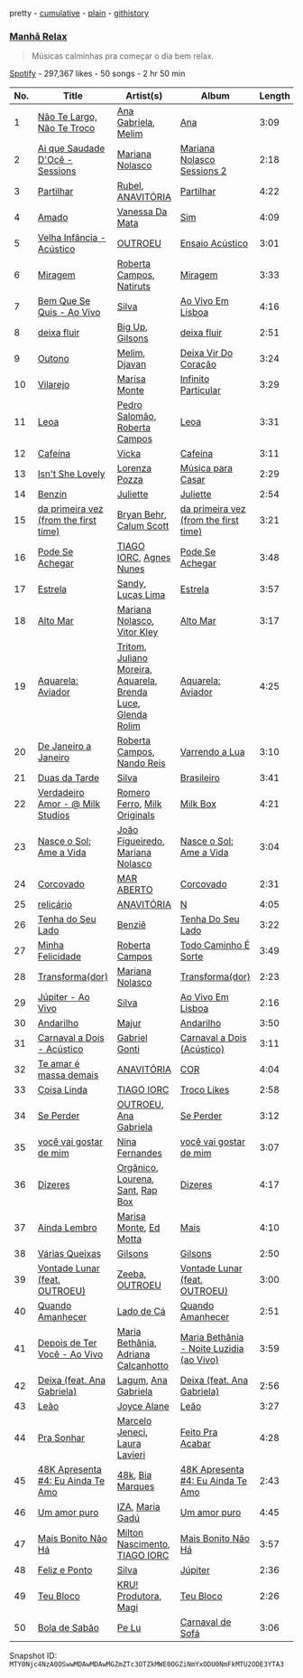 pretty - [cumulative](/playlists/cumulative/37i9dQZF1DX47UHGK8zGt8.md) - [plain](/playlists/plain/37i9dQZF1DX47UHGK8zGt8) - [githistory](https://github.githistory.xyz/mackorone/spotify-playlist-archive/blob/main/playlists/plain/37i9dQZF1DX47UHGK8zGt8)

### [Manhã Relax](https://open.spotify.com/playlist/37i9dQZF1DX47UHGK8zGt8)

> Músicas calminhas pra começar o dia bem relax.

[Spotify](https://open.spotify.com/user/spotify) - 297,367 likes - 50 songs - 2 hr 50 min

| No. | Title | Artist(s) | Album | Length |
|---|---|---|---|---|
| 1 | [Não Te Largo, Não Te Troco](https://open.spotify.com/track/4aOjUCwa65AQ0uYoeQZS6Z) | [Ana Gabriela](https://open.spotify.com/artist/6a9WLQ5NsIV7U2qB16uFWD), [Melim](https://open.spotify.com/artist/6uYrXgVHctAJtIdSODcyLJ) | [Ana](https://open.spotify.com/album/03EODNJC2L3f9Yq6QrgEJX) | 3:09 |
| 2 | [Ai que Saudade D'Ocê \- Sessions](https://open.spotify.com/track/3jLkEBt841U8Nbca03XD0q) | [Mariana Nolasco](https://open.spotify.com/artist/2DMXwm5MCyjDIQ7W3Zh7EH) | [Mariana Nolasco Sessions 2](https://open.spotify.com/album/5hOl5QyQ3r0Y9DQDoVfszF) | 2:18 |
| 3 | [Partilhar](https://open.spotify.com/track/1PQRwFvNM7xV65bIkHmDtx) | [Rubel](https://open.spotify.com/artist/0slVGXBggrLglTLNKbeEyW), [ANAVITÓRIA](https://open.spotify.com/artist/1sPg5EHuQXTMElpZ4iUgXe) | [Partilhar](https://open.spotify.com/album/1pbjhsgtyc5hOVNaaz6tpN) | 4:22 |
| 4 | [Amado](https://open.spotify.com/track/1UehyRYWHQxfj52XJbswIv) | [Vanessa Da Mata](https://open.spotify.com/artist/57pVvBwa3ZCR9LsVlkLXj7) | [Sim](https://open.spotify.com/album/36fWvul2SzklDegMxkLRyC) | 4:09 |
| 5 | [Velha Infância \- Acústico](https://open.spotify.com/track/2mGLhWWDAy7EnDz8wW3xdY) | [OUTROEU](https://open.spotify.com/artist/3gZAVWMzKOt1tVO4tHoGwo) | [Ensaio Acústico](https://open.spotify.com/album/3KKpQRGb980zBe0A1bqkY1) | 3:01 |
| 6 | [Miragem](https://open.spotify.com/track/23hHJyj6LwcJtzvu9vVhZT) | [Roberta Campos](https://open.spotify.com/artist/5CC2At3k0Xnyc5s9yHdyax), [Natiruts](https://open.spotify.com/artist/4PhdYoQGH8s1xee81dqQOO) | [Miragem](https://open.spotify.com/album/7heza5YlpANyzWtj0PZWhq) | 3:33 |
| 7 | [Bem Que Se Quis \- Ao Vivo](https://open.spotify.com/track/1nGI6ent4Eb8jmE4cnq3Gy) | [Silva](https://open.spotify.com/artist/50sftj2oW2iBviA6RkTzsz) | [Ao Vivo Em Lisboa](https://open.spotify.com/album/6FQczUJwjqNAjBVTnwsn0k) | 4:16 |
| 8 | [deixa fluir](https://open.spotify.com/track/6YjjYEAcnlzZavu53uTpDw) | [Big Up](https://open.spotify.com/artist/246xfnz80PngiO9sZubyy0), [Gilsons](https://open.spotify.com/artist/6q7nMIVgGohQ14mSsq3F8t) | [deixa fluir](https://open.spotify.com/album/6ZoUtuq1rEXklKLr2DBUez) | 2:51 |
| 9 | [Outono](https://open.spotify.com/track/1oFXWGb5SWcChrzJuXXmvj) | [Melim](https://open.spotify.com/artist/6uYrXgVHctAJtIdSODcyLJ), [Djavan](https://open.spotify.com/artist/5rrmaoBXZ7Jcs4Qb77j0YA) | [Deixa Vir Do Coração](https://open.spotify.com/album/4IlVpTe4eaaIvMBmyMCT9y) | 3:24 |
| 10 | [Vilarejo](https://open.spotify.com/track/4TEVYGrLOKCpZtdFl7RtcS) | [Marisa Monte](https://open.spotify.com/artist/0rSTXALHu0EKAawPLBdODH) | [Infinito Particular](https://open.spotify.com/album/0RkhMpjAwTFKQgEY3gUl47) | 3:29 |
| 11 | [Leoa](https://open.spotify.com/track/6l993djoioRwZkNvB8jkRp) | [Pedro Salomão](https://open.spotify.com/artist/3iEB8nwJu246B3fN4zPuqW), [Roberta Campos](https://open.spotify.com/artist/5CC2At3k0Xnyc5s9yHdyax) | [Leoa](https://open.spotify.com/album/7LqFIY1vkKx2fsxKshty6P) | 3:31 |
| 12 | [Cafeína](https://open.spotify.com/track/0S3Q4nv7VBxWQmRBQ36RGp) | [Vicka](https://open.spotify.com/artist/5ITGPHkPyU6uvvrhMjCGai) | [Cafeína](https://open.spotify.com/album/5NmVr6admdym5ik1G7v5Lo) | 3:11 |
| 13 | [Isn't She Lovely](https://open.spotify.com/track/6yZc8RzX7vxxqIQLQeVPzT) | [Lorenza Pozza](https://open.spotify.com/artist/2TVIEPW2MAGMyGqozwFzG1) | [Música para Casar](https://open.spotify.com/album/3fgCfzJrp5xR6BhvcaY87V) | 2:29 |
| 14 | [Benzin](https://open.spotify.com/track/15zJ06ES4cb5elQNwey99F) | [Juliette](https://open.spotify.com/artist/5coW9ioCpvEYGx4v1nvWec) | [Juliette](https://open.spotify.com/album/2QGcICCnguCa8ovMHUMs3q) | 2:54 |
| 15 | [da primeira vez \(from the first time\)](https://open.spotify.com/track/63qOBLF8403qXWcfi4sAQx) | [Bryan Behr](https://open.spotify.com/artist/1nbIxJpSdhe1dzImxd8WfF), [Calum Scott](https://open.spotify.com/artist/6ydoSd3N2mwgwBHtF6K7eX) | [da primeira vez \(from the first time\)](https://open.spotify.com/album/2p7xzOUtZyKit5rZLfwGfY) | 3:21 |
| 16 | [Pode Se Achegar](https://open.spotify.com/track/5pmBfQ7bewBJR9dhVnqMHU) | [TIAGO IORC](https://open.spotify.com/artist/4iWkwAVzssjb8XgxdoOL6M), [Agnes Nunes](https://open.spotify.com/artist/0OVOH98bZTn0lsdL7MclGw) | [Pode Se Achegar](https://open.spotify.com/album/1ProWdFTYf1k8czB43FVge) | 3:48 |
| 17 | [Estrela](https://open.spotify.com/track/4MLS1FW88HlkFK2PgPWAPA) | [Sandy](https://open.spotify.com/artist/4ZfTpxwHwtot9Ps59bXAF8), [Lucas Lima](https://open.spotify.com/artist/511AKBfXwSHIIekEKrjqab) | [Estrela](https://open.spotify.com/album/78XKvJXixwZoHS6Gqba5UC) | 3:57 |
| 18 | [Alto Mar](https://open.spotify.com/track/0UAeeeqIozUW3g5w86bp9m) | [Mariana Nolasco](https://open.spotify.com/artist/2DMXwm5MCyjDIQ7W3Zh7EH), [Vitor Kley](https://open.spotify.com/artist/4FGcERJWMg8ENOLixwF71U) | [Alto Mar](https://open.spotify.com/album/7LevgNPvMOCz0xVDQ61wM0) | 3:17 |
| 19 | [Aquarela: Aviador](https://open.spotify.com/track/2zHfO8ye2LPw4r8cjgh7UD) | [Tritom](https://open.spotify.com/artist/7A5lTNequ9HtuW8TQH1KMg), [Juliano Moreira](https://open.spotify.com/artist/0NMZpUOrXHGb4YoVZfW5lL), [Aquarela](https://open.spotify.com/artist/0ly4o2fdFAf19DOOC0vv8m), [Brenda Luce](https://open.spotify.com/artist/0Tlf2OcP0TAOc6Y3RqJ9Qz), [Glenda Rolim](https://open.spotify.com/artist/2NqjLcW1LVMYcIcTV5J1WO) | [Aquarela: Aviador](https://open.spotify.com/album/180pnhueoUeVKiOyiRR2DO) | 4:25 |
| 20 | [De Janeiro a Janeiro](https://open.spotify.com/track/1de5qtvROLxLtMAQrmZjev) | [Roberta Campos](https://open.spotify.com/artist/5CC2At3k0Xnyc5s9yHdyax), [Nando Reis](https://open.spotify.com/artist/7n1XMwvxPf10t4OX6h6Ufy) | [Varrendo a Lua](https://open.spotify.com/album/7ntYXJA7rWbNjNm8DWV7Lm) | 3:10 |
| 21 | [Duas da Tarde](https://open.spotify.com/track/7chMvjylTedOhNEnRQzBYj) | [Silva](https://open.spotify.com/artist/50sftj2oW2iBviA6RkTzsz) | [Brasileiro](https://open.spotify.com/album/6r0GYeEO1BddAuBD4eM4cq) | 3:41 |
| 22 | [Verdadeiro Amor \- @ Milk Studios](https://open.spotify.com/track/4mbI71cdIBaXLzswdAlEoV) | [Romero Ferro](https://open.spotify.com/artist/6RQQuhhlJwsjKJTW1P9PU9), [Milk Originals](https://open.spotify.com/artist/0X813faPRmYEvgsc5foonA) | [Milk Box](https://open.spotify.com/album/0NJn5bUXyBhRXIzdI3Qd3Z) | 4:21 |
| 23 | [Nasce o Sol: Ame a Vida](https://open.spotify.com/track/4wSLNuZH5y7gc7pjcgsmSK) | [João Figueiredo](https://open.spotify.com/artist/15CxFRwagxbz4bOHEeTGXL), [Mariana Nolasco](https://open.spotify.com/artist/2DMXwm5MCyjDIQ7W3Zh7EH) | [Nasce o Sol: Ame a Vida](https://open.spotify.com/album/1EnvyB0GF8Kanfr3CQxXge) | 3:04 |
| 24 | [Corcovado](https://open.spotify.com/track/5y4OLeQ9cwyhFXQgdOQgSY) | [MAR ABERTO](https://open.spotify.com/artist/2PK9pWPbpzjPDM2HVR1NEO) | [Corcovado](https://open.spotify.com/album/5hhug6SmgmQh1NDueAwCgA) | 2:31 |
| 25 | [relicário](https://open.spotify.com/track/1fZgxJgmmOl8zCyHgcKAWE) | [ANAVITÓRIA](https://open.spotify.com/artist/1sPg5EHuQXTMElpZ4iUgXe) | [N](https://open.spotify.com/album/0ArhyC2E8UYtNhFYBialf0) | 4:05 |
| 26 | [Tenha do Seu Lado](https://open.spotify.com/track/7iRxsuKe44yvOYMypoBnzs) | [Benziê](https://open.spotify.com/artist/1YC2sOHtayOjFp3hQ8GeSH) | [Tenha Do Seu Lado](https://open.spotify.com/album/3xbo5AXOm0UgWVt71j52d3) | 3:22 |
| 27 | [Minha Felicidade](https://open.spotify.com/track/6sW59B995jzBoLxWBhXPbK) | [Roberta Campos](https://open.spotify.com/artist/5CC2At3k0Xnyc5s9yHdyax) | [Todo Caminho É Sorte](https://open.spotify.com/album/1l0jOyAvq12BpfGz6vnqof) | 3:49 |
| 28 | [Transforma\(dor\)](https://open.spotify.com/track/4cX2eGG90TqhlkTFck65LZ) | [Mariana Nolasco](https://open.spotify.com/artist/2DMXwm5MCyjDIQ7W3Zh7EH) | [Transforma\(dor\)](https://open.spotify.com/album/1L7oE1Egz6lpwrrZYe92Xc) | 2:23 |
| 29 | [Júpiter \- Ao Vivo](https://open.spotify.com/track/0TkJ5VPDunXaQYNhScQyN4) | [Silva](https://open.spotify.com/artist/50sftj2oW2iBviA6RkTzsz) | [Ao Vivo Em Lisboa](https://open.spotify.com/album/6FQczUJwjqNAjBVTnwsn0k) | 2:16 |
| 30 | [Andarilho](https://open.spotify.com/track/4hZhNXdmGAQf3mHO1ZLf60) | [Majur](https://open.spotify.com/artist/3EWwR3BxuCaiYKniPGDjE7) | [Andarilho](https://open.spotify.com/album/4Q380wGkwoZ8ScnWrBoRC0) | 3:50 |
| 31 | [Carnaval a Dois \- Acústico](https://open.spotify.com/track/5eHz8dzy0WsvYEqnDpPtWN) | [Gabriel Gonti](https://open.spotify.com/artist/7BPHTWFEfvH7HPfHLU1EOg) | [Carnaval a Dois \(Acústico\)](https://open.spotify.com/album/4tMGcI3AI8sIiqiuX39EWe) | 3:11 |
| 32 | [Te amar é massa demais](https://open.spotify.com/track/5PLtrIrBZytL4L11AyxOHR) | [ANAVITÓRIA](https://open.spotify.com/artist/1sPg5EHuQXTMElpZ4iUgXe) | [COR](https://open.spotify.com/album/43Q8jiKg8whuFnVCwA1xOC) | 4:04 |
| 33 | [Coisa Linda](https://open.spotify.com/track/6o0rGxp5tdtX8cmqXwVIwE) | [TIAGO IORC](https://open.spotify.com/artist/4iWkwAVzssjb8XgxdoOL6M) | [Troco Likes](https://open.spotify.com/album/7pPgZtAzIIBd9rMk3s3MsH) | 2:58 |
| 34 | [Se Perder](https://open.spotify.com/track/4no2z9sJGD1O2iHCCDDgEC) | [OUTROEU](https://open.spotify.com/artist/3gZAVWMzKOt1tVO4tHoGwo), [Ana Gabriela](https://open.spotify.com/artist/6a9WLQ5NsIV7U2qB16uFWD) | [Se Perder](https://open.spotify.com/album/4elS2JhpQVGLNOH2Xr0pkg) | 3:12 |
| 35 | [você vai gostar de mim](https://open.spotify.com/track/7HsnCQcbbgou7ZFb8n4kZ8) | [Nina Fernandes](https://open.spotify.com/artist/3KrkRHLMHe2nzcpcvIJmDP) | [você vai gostar de mim](https://open.spotify.com/album/7jDRuADZZM08Uq83BBQnuj) | 3:07 |
| 36 | [Dizeres](https://open.spotify.com/track/3Vc8vnid3noqupe9PvUKxP) | [Orgânico](https://open.spotify.com/artist/5UOOgRWguRmVZo1voJuQpf), [Lourena](https://open.spotify.com/artist/3jLj1sAQaEpLpktyJmyGIh), [Sant](https://open.spotify.com/artist/7IlBcKrGUBJ0NKdnbDde89), [Rap Box](https://open.spotify.com/artist/5FEcNzwbLj2pvhgZFojYAp) | [Dizeres](https://open.spotify.com/album/2IUHuZBQ4piQAp53ktdwvQ) | 4:17 |
| 37 | [Ainda Lembro](https://open.spotify.com/track/2ZBSQ9JQUqFy7CSE4XALQO) | [Marisa Monte](https://open.spotify.com/artist/0rSTXALHu0EKAawPLBdODH), [Ed Motta](https://open.spotify.com/artist/19nFjml2GjS4LuL4NrDa7D) | [Mais](https://open.spotify.com/album/4G7yCesH90ez9rofC9BoJ0) | 4:10 |
| 38 | [Várias Queixas](https://open.spotify.com/track/18TXfDzDZptWGoim29fDry) | [Gilsons](https://open.spotify.com/artist/6q7nMIVgGohQ14mSsq3F8t) | [Gilsons](https://open.spotify.com/album/1FNbRPG8Oy5zi5WLRZP0YZ) | 2:50 |
| 39 | [Vontade Lunar \(feat\. OUTROEU\)](https://open.spotify.com/track/6g8Q5HsDn9Mn2ckBiWMAJf) | [Zeeba](https://open.spotify.com/artist/7qPLO2XOUaRrRxkvLZ3AEK), [OUTROEU](https://open.spotify.com/artist/3gZAVWMzKOt1tVO4tHoGwo) | [Vontade Lunar \(feat\. OUTROEU\)](https://open.spotify.com/album/6kwPkBFgJ7rEzVtVi9VYMJ) | 3:00 |
| 40 | [Quando Amanhecer](https://open.spotify.com/track/5cbIRVlN5t91Tb3Z9Jg9HX) | [Lado de Cá](https://open.spotify.com/artist/5pTc9eM3kCQHVlCaxR0FLD) | [Quando Amanhecer](https://open.spotify.com/album/2FOIPlMzHFLTf5L9oKq5RR) | 2:51 |
| 41 | [Depois de Ter Você \- Ao Vivo](https://open.spotify.com/track/2OGTo6ZsIrRr1F7rtd7PbP) | [Maria Bethânia](https://open.spotify.com/artist/3f5VCwd57gZsqMad28jyLV), [Adriana Calcanhotto](https://open.spotify.com/artist/72f733zGuCPEzCSLs9wOVi) | [Maria Bethânia \- Noite Luzidia \(ao Vivo\)](https://open.spotify.com/album/5SGR9EAQOqls8xrn8fnuHa) | 3:59 |
| 42 | [Deixa \(feat\. Ana Gabriela\)](https://open.spotify.com/track/3fLqmaO4vvZpFZSZy52VMp) | [Lagum](https://open.spotify.com/artist/5D56dZmhE9DgT01XixdHiD), [Ana Gabriela](https://open.spotify.com/artist/6a9WLQ5NsIV7U2qB16uFWD) | [Deixa \(feat\. Ana Gabriela\)](https://open.spotify.com/album/5y1vdBmkTHZNGCz5qswQzM) | 2:56 |
| 43 | [Leão](https://open.spotify.com/track/5jyhJeoNPBM5EGMU1OTfb8) | [Joyce Alane](https://open.spotify.com/artist/3oDfBqnWBkgMSag02YYXHG) | [Leão](https://open.spotify.com/album/1N5Lvy0FhCxXpB0P047oRg) | 3:27 |
| 44 | [Pra Sonhar](https://open.spotify.com/track/2VJOJBlHlSzdsf1uBpReKe) | [Marcelo Jeneci](https://open.spotify.com/artist/21LI2q2QDyaNjyfXaWWTOE), [Laura Lavieri](https://open.spotify.com/artist/1TqENBMGiIRbO5A0Rhc0za) | [Feito Pra Acabar](https://open.spotify.com/album/2aD4bVWQ2RrPvpOHSV2nSO) | 4:28 |
| 45 | [48K Apresenta \#4: Eu Ainda Te Amo](https://open.spotify.com/track/5UvrBOUdaADTBCV63v9cqD) | [48k](https://open.spotify.com/artist/607zxx4kUoATMyFz7FahmI), [Bia Marques](https://open.spotify.com/artist/0fUdNywWe3Nfb8eClIue8R) | [48K Apresenta \#4: Eu Ainda Te Amo](https://open.spotify.com/album/4oTmatehS94y8mIDCHACbx) | 2:43 |
| 46 | [Um amor puro](https://open.spotify.com/track/6AOVm8DxKYBtcgo35DOzss) | [IZA](https://open.spotify.com/artist/3zgnrYIltMkgeejmvMCnes), [Maria Gadú](https://open.spotify.com/artist/3uCu2WgyG0Iw50ylOYDSpH) | [Um amor puro](https://open.spotify.com/album/5PebzLJlsrtY3HzUTm6FQO) | 4:45 |
| 47 | [Mais Bonito Não Há](https://open.spotify.com/track/3TjdjYx5sBXrRdytJkzJJX) | [Milton Nascimento](https://open.spotify.com/artist/3Bnq7jiU506HcPjRgQ43TM), [TIAGO IORC](https://open.spotify.com/artist/4iWkwAVzssjb8XgxdoOL6M) | [Mais Bonito Não Há](https://open.spotify.com/album/26a6ajd9PLDhLzlMZCawEd) | 3:57 |
| 48 | [Feliz e Ponto](https://open.spotify.com/track/5I7NiZhyh9mvtdv33eBg94) | [Silva](https://open.spotify.com/artist/50sftj2oW2iBviA6RkTzsz) | [Júpiter](https://open.spotify.com/album/7BqdQdesXoceTMhwEfTOrj) | 2:36 |
| 49 | [Teu Bloco](https://open.spotify.com/track/5GbVbW6dqmkZz9zYqIb65j) | [KRU! Produtora](https://open.spotify.com/artist/5uUoNn9Qwc3rGspP998wtW), [Magi](https://open.spotify.com/artist/1wO4Q3O7ljz4tGRAVZVQXy) | [Teu Bloco](https://open.spotify.com/album/1DtcYi6byli9MfYSCzNSk2) | 2:26 |
| 50 | [Bola de Sabão](https://open.spotify.com/track/0Wr2aRTg74el3e98NKu8Zs) | [Pe Lu](https://open.spotify.com/artist/4ngRN8F4JgsyWOGiaW5WvD) | [Carnaval de Sofá](https://open.spotify.com/album/6ne5ijX7ThpjEdy3y3GZBk) | 3:06 |

Snapshot ID: `MTY0Njc4NzA0OSwwMDAwMDAwMGZmZTc3OTZkMWE0OGZiNmYxODU0NmFkMTU2ODE3YTA3`